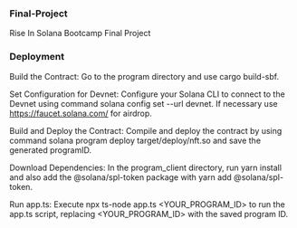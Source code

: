 ### Final-Project
Rise In Solana Bootcamp Final Project

### Deployment

Build the Contract: Go to the program directory and use cargo build-sbf.

Set Configuration for Devnet: Configure your Solana CLI to connect to the Devnet using command solana config set --url devnet. If necessary use https://faucet.solana.com/ for airdrop.

Build and Deploy the Contract: Compile and deploy the contract by using command solana program deploy target/deploy/nft.so and save the generated programID.

Download Dependencies: In the program_client directory, run yarn install and also add the @solana/spl-token package with yarn add @solana/spl-token.

Run app.ts: Execute npx ts-node app.ts <YOUR_PROGRAM_ID> to run the app.ts script, replacing <YOUR_PROGRAM_ID> with the saved program ID.
